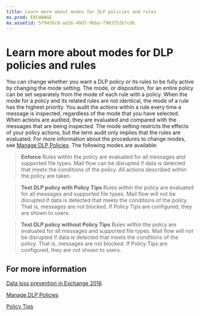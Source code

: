 ```yaml
---
title: Learn more about modes for DLP policies and rules
ms.prod: EXCHANGE
ms.assetid: 5f9476c8-ad16-49d7-9bba-f903752b7cdb
---
```



# Learn more about modes for DLP policies and rules

You can change whether you want a DLP policy or its rules to be fully active by changing the mode setting. The mode, or disposition, for an entire policy can be set separately from the mode of each rule with a policy. When the mode for a policy and its related rules are not identical, the mode of a rule has the highest priority. You audit the actions within a rule every time a message is inspected, regardless of the mode that you have selected. When actions are audited, they are evaluated and compared with the messages that are being inspected. The mode setting restricts the effects of your policy actions, but the term audit only implies that the rules are evaluated. For more information about the procedures to change modes, see [Manage DLP Policies](http://technet.microsoft.com/library/ba81fabd-7f7f-4ef7-968f-ce851ada9d70.aspx). The following modes are available:
  
    
    



  
    
    
> **Enforce** Rules within the policy are evaluated for all messages and supported file types. Mail flow can be disrupted if data is detected that meets the conditions of the policy. All actions described within the policy are taken.
    
  

  
    
    
> **Test DLP policy with Policy Tips** Rules within the policy are evaluated for all messages and supported file types. Mail flow will not be disrupted if data is detected that meets the conditions of the policy. That is, messages are not blocked. If Policy Tips are configured, they are shown to users.
    
  

  
    
    
> **Test DLP policy without Policy Tips** Rules within the policy are evaluated for all messages and supported file types. Mail flow will not be disrupted if data is detected that meets the conditions of the policy. That is, messages are not blocked. If Policy Tips are configured, they are not shown to users.
    
  

## For more information

 [Data loss prevention in Exchange 2016](data-loss-prevention-in-exchange-2016.md)
  
    
    
 [Manage DLP Policies](http://technet.microsoft.com/library/ba81fabd-7f7f-4ef7-968f-ce851ada9d70.aspx)
  
    
    
 [Policy Tips](http://technet.microsoft.com/library/4266b83c-dd8a-4b3d-99ff-402e68fc810c.aspx)
  
    
    

